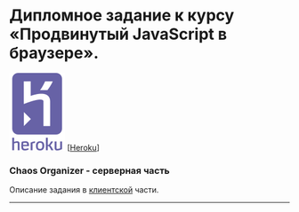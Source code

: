 # Дипломное задание к курсу «Продвинутый JavaScript в браузере».

![](./pic/heroku-seeklogo.svg) [[Heroku](https://ahj-diplom-backend.herokuapp.com/)]

### Chaos Organizer - серверная часть

Описание задания в [клиентской](https://github.com/igor-chazov/ahj-diplom) части.

---

